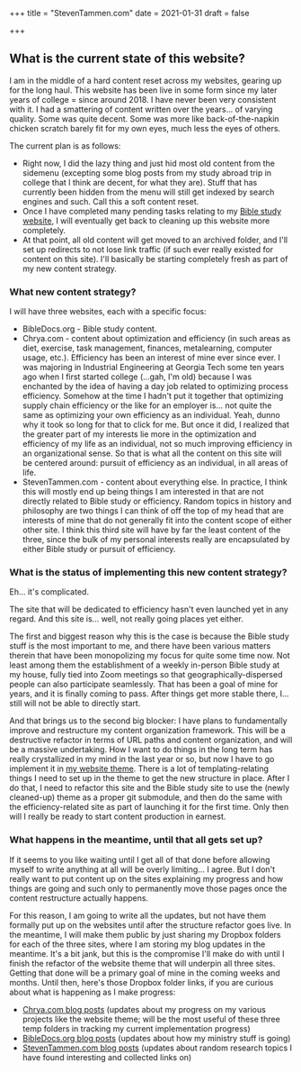 +++
title = "StevenTammen.com"
date = 2021-01-31
draft = false

+++

## What is the current state of this website?

I am in the middle of a hard content reset across my websites, gearing up for the long haul. This website has been live in some form since my later years of college = since around 2018. I have never been very consistent with it. I had a smattering of content written over the years... of varying quality. Some was quite decent. Some was more like back-of-the-napkin chicken scratch barely fit for my own eyes, much less the eyes of others.

The current plan is as follows:

- Right now, I did the lazy thing and just hid most old content from the sidemenu (excepting some blog posts from my study abroad trip in college that I think are decent, for what they are). Stuff that has currently been hidden from the menu will still get indexed by search engines and such. Call this a soft content reset.
- Once I have completed many pending tasks relating to my [Bible study website](https://www.bibledocs.org), I will eventually get back to cleaning up this website more completely.
- At that point, all old content will get moved to an archived folder, and I'll set up redirects to not lose link traffic (if such ever really existed for content on this site). I'll basically be starting completely fresh as part of my new content strategy.

### What new content strategy?

I will have three websites, each with a specific focus:

- BibleDocs.org - Bible study content.
- Chrya.com - content about optimization and efficiency (in such areas as diet, exercise, task management, finances, metalearning, computer usage, etc.). Efficiency has been an interest of mine ever since ever. I was majoring in Industrial Engineering at Georgia Tech some ten years ago when I first started college (...gah, I'm old) because I was enchanted by the idea of having a day job related to optimizing process efficiency. Somehow at the time I hadn't put it together that optimizing supply chain efficiency or the like for an employer is... not quite the same as optimizing your own efficiency as an individual. Yeah, dunno why it took so long for that to click for me. But once it did, I realized that the greater part of my interests lie more in the optimization and efficiency of my life as an individual, not so much improving efficiency in an organizational sense. So that is what all the content on this site will be centered around: pursuit of efficiency as an individual, in all areas of life.
- StevenTammen.com - content about everything else. In practice, I think this will mostly end up being things I am interested in that are not directly related to Bible study or efficiency. Random topics in history and philosophy are two things I can think of off the top of my head that are interests of mine that do not generally fit into the content scope of either other site. I think this third site will have by far the least content of the three, since the bulk of my personal interests really are encapsulated by either Bible study or pursuit of efficiency.

### What is the status of implementing this new content strategy?

Eh... it's complicated.

The site that will be dedicated to efficiency hasn't even launched yet in any regard. And this site is... well, not really going places yet either.

The first and biggest reason why this is the case is because the Bible study stuff is the most important to me, and there have been various matters therein that have been monopolizing my focus for quite some time now. Not least among them the establishment of a weekly in-person Bible study at my house, fully tied into Zoom meetings so that geographically-dispersed people can also participate seamlessly. That has been a goal of mine for years, and it is finally coming to pass. After things get more stable there, I... still will not be able to directly start.

And that brings us to the second big blocker: I have plans to fundamentally improve and restructure my content organization framework. This will be a destructive refactor in terms of URL paths and content organization, and will be a massive undertaking. How I want to do things in the long term has really crystallized in my mind in the last year or so, but now I have to go implement it in [my website theme](https://github.com/StevenTammen/spartan). There is a lot of templating-relating things I need to set up in the theme to get the new structure in place. After I do that, I need to refactor this site and the Bible study site to use the (newly cleaned-up) theme as a proper git submodule, and then do the same with the efficiency-related site as part of launching it for the first time. Only then will I really be ready to start content production in earnest.

### What happens in the meantime, until that all gets set up?

If it seems to you like waiting until I get all of that done before allowing myself to write anything at all will be overly limiting... I agree. But I don't really want to put content up on the sites explaining my progress and how things are going and such only to permanently move those pages once the content restructure actually happens.

For this reason, I am going to write all the updates, but not have them formally put up on the websites until after the structure refactor goes live. In the meantime, I will make them public by just sharing my Dropbox folders for each of the three sites, where I am storing my blog updates in the meantime. It's a bit jank, but this is the compromise I'll make do with until I finish the refactor of the website theme that will underpin all three sites. Getting that done will be a primary goal of mine in the coming weeks and months. Until then, here's those Dropbox folder links, if you are curious about what is happening as I make progress:

- [Chrya.com blog posts](https://www.dropbox.com/scl/fo/nnmzduxl6ookqw36q7hxh/AO5fj0YVN6GY82mqtUeuFeg?rlkey=ov1zhahvc3ckj1jod07eokq1c&st=2zewnqhm&dl=0) (updates about my progress on my various projects like the website theme; will be the most useful of these three temp folders in tracking my current implementation progress)
- [BibleDocs.org blog posts](https://www.dropbox.com/scl/fo/xplgd0kbjj3zk4fg5w7h3/ABDGw4kS_E8tiQ-SR8aaOko?rlkey=98vlozxahfahep1jhcxue20go&st=tiwvpjqg&dl=0) (updates about how my ministry stuff is going)
- [StevenTammen.com blog posts](https://www.dropbox.com/scl/fo/rtufyd5oitsbov0i05099/AHSZzi8Vc2cuyRTNgD-WaWU?rlkey=izx6p20hmoan5cd31avhza7ta&st=nipfyo2u&dl=0) (updates about random research topics I have found interesting and collected links on)


<!-- ## This site is basically just launching

If anyone has been reading my sometime-blog since college, you'll know that I reworked the layout of this site some months ago, unlisted all my old blog posts, and then went basically quiet.

While consistency was never my strong suit, I haven't posted here for a while not because I have gone away or lost interest in websites, but because I've been working on a website for my Bible teaching ministry: [BibleDocs.org](https://www.bibledocs.org).

Some folks may not be interested in this, and that's cool. I'm a Christian and it's important to me, but this site was always about other things. (A great many other things, actually. I've always had a problem with that whole "pick a niche" idea because I wander off and get interested in too many different topics).

After graduating college and getting settled into a nine-to-five, most of my free time (aside from working out a lot more and getting into cooking) has been sunk into the website I linked above. Some of the UI improvements and such that I worked on with regards to that other website will only stay on that site (stuff relating to displaying Bible verses, for example), but in time, many of the improvements I've sunk hours into there will find their way here.

I have grand, grand plans, as they say. I've been prioritizing that other site, but it is nearing its launching point, at which point I'll shift into production mode both there and here.

Just now though, I decided it was about time for me to at least get the ball rolling here. I've been meaning to do it forever, but *c'est la vie*. In the same commit that added this explanation, I added some initial rough (and I mean *rough*) content to a couple of the category template pages (with more such short-term "braindumps" to come soon):

- [Exercise](/categories/exercise)
- [Food and nutrition](/categories/food-and-nutrition)

Other recent content (note especially the page on buying a house):

- [On buying a house](/pages/on-buying-a-house/)
- [Computer Security When Studying Abroad](/random-ramblings/august-2022/08-15-22-computer-security-when-studying-abroad)
- [Issues I have with the American public school system](/pages/issues-i-have-with-the-american-public-school-system/)
- [Mountain Biking](/pages/mountain-biking/)
- [A long, completely justified rant against Equifax](/pages/a-long-completely-justified-rant-against-equifax/) -->
